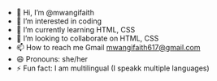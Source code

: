 - 👋 Hi, I’m @mwangifaith
- 👀 I’m interested in coding
- 🌱 I’m currently learning HTML, CSS
- 💞️ I’m looking to collaborate on HTML, CSS
- 📫 How to reach me Gmail mwangifaith617@gmail.com
- 😄 Pronouns: she/her
- ⚡ Fun fact: I am multilingual (I speakk multiple languages)

<!---
mwangifaith/mwangifaith is a ✨ special ✨ repository because its `README.md` (this file) appears on your GitHub profile.
You can click the Preview link to take a look at your changes.
--->
